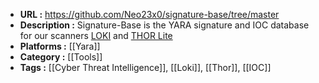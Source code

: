 - **URL :** https://github.com/Neo23x0/signature-base/tree/master
- **Description :** Signature-Base is the YARA signature and IOC database for our scanners [LOKI](https://github.com/Neo23x0/Loki) and [THOR Lite](https://www.nextron-systems.com/thor-lite/)
- **Platforms :** [[Yara]]
- **Category :** [[Tools]]
- **Tags :** [[Cyber Threat Intelligence]], [[Loki]], [[Thor]], [[IOC]]